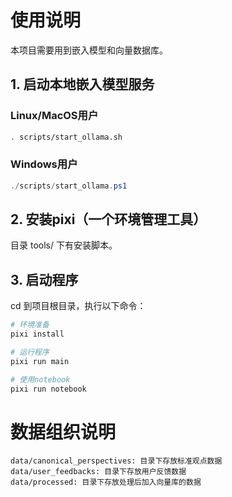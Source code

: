 # 使用说明

本项目需要用到嵌入模型和向量数据库。

## 1. 启动本地嵌入模型服务

### Linux/MacOS用户

```sh
. scripts/start_ollama.sh
```

### Windows用户

```powershell
./scripts/start_ollama.ps1
```

## 2. 安装pixi（一个环境管理工具）

目录 tools/ 下有安装脚本。

## 3. 启动程序

cd 到项目根目录，执行以下命令：

```sh
# 环境准备
pixi install

# 运行程序
pixi run main

# 使用notebook
pixi run notebook
```

# 数据组织说明

```text
data/canonical_perspectives: 目录下存放标准观点数据
data/user_feedbacks: 目录下存放用户反馈数据
data/processed: 目录下存放处理后加入向量库的数据
```
